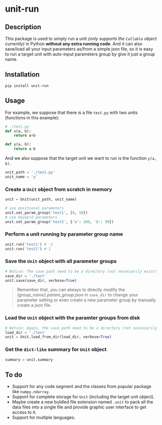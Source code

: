 # unit-run
## Description

This package is used to simply run a unit *(only supports the ``Callable`` object currently)* in Python **without any extra running code**. And it can also save/load all your input parameters as/from a simple json file, so it is easy to run a target unit with auto-input parameters group by give it just a group name.
## Installation
```
pip install unit-run
```
## Usage
For example, we suppose that there is a file `test.py` with two units (functions in this example):
``` python
# ./test.py
def x(a, b):
    return a+b

def y(a, b):
    return a-b
```
And we also suppose that the target unit we want to run is the function `y(a, b)`.
```python
unit_path = './test.py'
unit_name = 'y'
```

### Create a `Unit` object from scratch in memory
``` python
unit = Unit(unit_path, unit_name)

# use positional parameters
unit.set_param_group('test1', [8, 10])
# use keyword parameters
unit.set_param_group('test2', {'a': 100, 'b': 99})
```

### Perform a unit running by parameter group name
```python
unit.run('test1') # -2
unit.run('test2') # 1
```

### Save the `Unit` object with all parameter groups
```python
# Notice: The save path need to be a directory (not necessarily exist)
save_dir = './test'
unit.save(save_dir, verbose=True)
```
>Remember that, you can always to directly modify the *{group_name}.param_group.json* in `save_dir` to change your parameter setting or even create a new parameter group by manually create a json file.

### Load the `Unit` object with the paramter groups from disk
```python
# Notice: Again, the save path need to be a directory (not necessarily exist)
load_dir = './test'
unit = Unit.load_from_dir(load_dir, verbose=True)
```

### Get the `dict-like` summary for `Unit` object
```python
summary = unit.summary
```


## To do
- Support for any code segment and the classes from popular package like `numpy.ndarray`.
- Support for complete storage for `Unit` (including the target unit object).
- Maybe create a new buldled file extension named `.unit` to pack all the data files into a single file and provide graphic user interface to get access to it.
- Support for multiple languages.